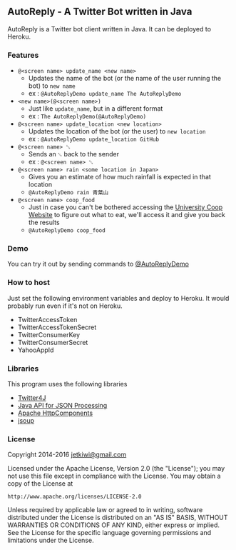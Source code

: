 ## AutoReply - A Twitter Bot written in Java
AutoReply is a Twitter bot client written in Java. It can be deployed to Heroku.

### Features
* `@<screen name> update_name <new name>`
  * Updates the name of the bot (or the name of the user running the bot) to `new name`
  * ex : `@AutoReplyDemo update_name The AutoReplyDemo`
* `<new name>(@<screen name>)`
  * Just like `update_name`, but in a different format
  * ex : `The AutoReplyDemo(@AutoReplyDemo)`
* `@<screen name> update_location <new location>`
  * Updates the location of the bot (or the user) to `new location`
  * ex : `@AutoReplyDemo update_location GitHub`
* `@<screen name> ␖`
  * Sends an `␆` back to the sender
  * ex : `@<screen name> ␖`
* `@<screen name> rain <some location in Japan>`
  * Gives you an estimate of how much rainfall is expected in that location
  * `@AutoReplyDemo rain 青葉山`
* `@<screen name> coop_food`
  * Just in case you can't be bothered accessing the [University Coop Website](http://gakushoku.coop/setmenu.php?feeling=C&price=500) to figure out what to eat, we'll access it and give you back the results
  * `@AutoReplyDemo coop_food`

### Demo
You can try it out by sending commands to [@AutoReplyDemo](https://twitter.com/AutoReplyDemo)

### How to host
Just set the following environment variables and deploy to Heroku. It would probably run even if it's not on Heroku.
* TwitterAccessToken
* TwitterAccessTokenSecret
* TwitterConsumerKey
* TwitterConsumerSecret
* YahooAppId

### Libraries
This program uses the following libraries
* [Twitter4J](http://twitter4j.org/en/index.html)
* [Java API for JSON Processing](https://jsonp.java.net/)
* [Apache HttpComponents](https://hc.apache.org/)
* [jsoup](https://jsoup.org/)

### License

Copyright 2014-2016 jetkiwi@gmail.com

Licensed under the Apache License, Version 2.0 (the "License");
you may not use this file except in compliance with the License.
You may obtain a copy of the License at

    http://www.apache.org/licenses/LICENSE-2.0

Unless required by applicable law or agreed to in writing, software
distributed under the License is distributed on an "AS IS" BASIS,
WITHOUT WARRANTIES OR CONDITIONS OF ANY KIND, either express or implied.
See the License for the specific language governing permissions and
limitations under the License.